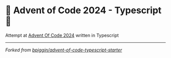 # 🎄 Advent of Code 2024 - Typescript 🎄

Attempt at [Advent Of Code 2024](https://adventofcode.com/2024) written in Typescript

---

_Forked from [bpiggin/advent-of-code-typescript-starter](https://github.com/bpiggin/advent-of-code-typescript-starter)_
